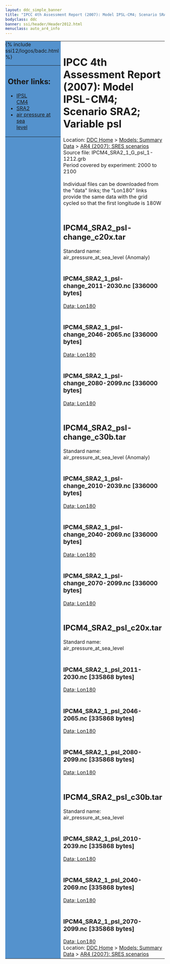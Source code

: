 ```yaml
---
layout: ddc_simple_banner
title: "IPCC 4th Assessment Report (2007): Model IPSL-CM4; Scenario SRA2; Variable psl"
bodyclass: ddc
banner: ssi/header/Header2012.html
menuclass: auto_ar4_info
---
```



<table width="100%" border="0" cellspacing="0" cellpadding="0" style="border-collapse: collapse;">
<tr style="margin:0;padding:0;border:0;">
<td style="margin:0;padding:0;border:0;height:1pt;width:150pt;background:#5492CD;" valign="top" >

<div id="lh-col2" class="auto_ar4_info">
<table class="menumain" bgcolor="#5492CD" cellspacing="0" width="100%" border="0">
<tr><td>
<h2> Other links:</h2>
<ul>
<li><a href="/auto/ar4/model-IPSL-CM4.html">IPSL<br/>CM4</a></li>
<li><a href="/auto/ar4/scenario-SRA2.html">SRA2</a></li>
<li><a href="/auto/ar4/var-air_pressure_at_sea_level.html">air pressure at sea<br/> level</a></li>
</ul>
</td></tr>
{% include ssi12/logos/badc.html %}
</table>
</div>
</td>
<td><h1>IPCC 4th Assessment Report (2007): Model IPSL-CM4; Scenario SRA2; Variable psl</h1>

<!-- Breadcrumb1 -->
<div id="breadcrumb1" align="left">
Location: <a href="/index.html">DDC Home</a> > <a href="/sim/gcm_clim/">Models: Summary Data</a>
> <a href="/sim/gcm_clim/SRES_AR4/index.html">AR4 (2007): SRES scenarios</a>
</div>
<!-- End of Breadcrumb1 -->Source file: IPCM4_SRA2_1_G_psl_1-1212.grb
<br/>
Period covered by experiment: 2000 to 2100<br/>
<br/>Individual files can be downloaded from the "data" links; the "Lon180" links provide the same data
         with the grid cycled so that the first longitude is 180W<br/>
<br/><h2>IPCM4_SRA2_psl-change_c20x.tar</h2>
Standard name: air_pressure_at_sea_level (Anomaly)<br>
<br/><h3>IPCM4_SRA2_1_psl-change_2011-2030.nc [336000 bytes]</h3>
<a href="/cgi-bin/downl/ar4_nc/psl/IPCM4_SRA2_1_psl-change_2011-2030.nc">Data; </a><a href="/cgi-bin/downl/ar4_nc/psl/IPCM4_SRA2_1_psl-change_2011-2030.cyto180.nc"> Lon180</a><br/>
<br/><h3>IPCM4_SRA2_1_psl-change_2046-2065.nc [336000 bytes]</h3>
<a href="/cgi-bin/downl/ar4_nc/psl/IPCM4_SRA2_1_psl-change_2046-2065.nc">Data; </a><a href="/cgi-bin/downl/ar4_nc/psl/IPCM4_SRA2_1_psl-change_2046-2065.cyto180.nc"> Lon180</a><br/>
<br/><h3>IPCM4_SRA2_1_psl-change_2080-2099.nc [336000 bytes]</h3>
<a href="/cgi-bin/downl/ar4_nc/psl/IPCM4_SRA2_1_psl-change_2080-2099.nc">Data; </a><a href="/cgi-bin/downl/ar4_nc/psl/IPCM4_SRA2_1_psl-change_2080-2099.cyto180.nc"> Lon180</a><br/>
<br/><h2>IPCM4_SRA2_psl-change_c30b.tar</h2>
Standard name: air_pressure_at_sea_level (Anomaly)<br>
<br/><h3>IPCM4_SRA2_1_psl-change_2010-2039.nc [336000 bytes]</h3>
<a href="/cgi-bin/downl/ar4_nc/psl/IPCM4_SRA2_1_psl-change_2010-2039.nc">Data; </a><a href="/cgi-bin/downl/ar4_nc/psl/IPCM4_SRA2_1_psl-change_2010-2039.cyto180.nc"> Lon180</a><br/>
<br/><h3>IPCM4_SRA2_1_psl-change_2040-2069.nc [336000 bytes]</h3>
<a href="/cgi-bin/downl/ar4_nc/psl/IPCM4_SRA2_1_psl-change_2040-2069.nc">Data; </a><a href="/cgi-bin/downl/ar4_nc/psl/IPCM4_SRA2_1_psl-change_2040-2069.cyto180.nc"> Lon180</a><br/>
<br/><h3>IPCM4_SRA2_1_psl-change_2070-2099.nc [336000 bytes]</h3>
<a href="/cgi-bin/downl/ar4_nc/psl/IPCM4_SRA2_1_psl-change_2070-2099.nc">Data; </a><a href="/cgi-bin/downl/ar4_nc/psl/IPCM4_SRA2_1_psl-change_2070-2099.cyto180.nc"> Lon180</a><br/>
<br/><h2>IPCM4_SRA2_psl_c20x.tar</h2>
Standard name: air_pressure_at_sea_level<br>
<br/><h3>IPCM4_SRA2_1_psl_2011-2030.nc [335868 bytes]</h3>
<a href="/cgi-bin/downl/ar4_nc/psl/IPCM4_SRA2_1_psl_2011-2030.nc">Data; </a><a href="/cgi-bin/downl/ar4_nc/psl/IPCM4_SRA2_1_psl_2011-2030.cyto180.nc"> Lon180</a><br/>
<br/><h3>IPCM4_SRA2_1_psl_2046-2065.nc [335868 bytes]</h3>
<a href="/cgi-bin/downl/ar4_nc/psl/IPCM4_SRA2_1_psl_2046-2065.nc">Data; </a><a href="/cgi-bin/downl/ar4_nc/psl/IPCM4_SRA2_1_psl_2046-2065.cyto180.nc"> Lon180</a><br/>
<br/><h3>IPCM4_SRA2_1_psl_2080-2099.nc [335868 bytes]</h3>
<a href="/cgi-bin/downl/ar4_nc/psl/IPCM4_SRA2_1_psl_2080-2099.nc">Data; </a><a href="/cgi-bin/downl/ar4_nc/psl/IPCM4_SRA2_1_psl_2080-2099.cyto180.nc"> Lon180</a><br/>
<br/><h2>IPCM4_SRA2_psl_c30b.tar</h2>
Standard name: air_pressure_at_sea_level<br>
<br/><h3>IPCM4_SRA2_1_psl_2010-2039.nc [335868 bytes]</h3>
<a href="/cgi-bin/downl/ar4_nc/psl/IPCM4_SRA2_1_psl_2010-2039.nc">Data; </a><a href="/cgi-bin/downl/ar4_nc/psl/IPCM4_SRA2_1_psl_2010-2039.cyto180.nc"> Lon180</a><br/>
<br/><h3>IPCM4_SRA2_1_psl_2040-2069.nc [335868 bytes]</h3>
<a href="/cgi-bin/downl/ar4_nc/psl/IPCM4_SRA2_1_psl_2040-2069.nc">Data; </a><a href="/cgi-bin/downl/ar4_nc/psl/IPCM4_SRA2_1_psl_2040-2069.cyto180.nc"> Lon180</a><br/>
<br/><h3>IPCM4_SRA2_1_psl_2070-2099.nc [335868 bytes]</h3>
<a href="/cgi-bin/downl/ar4_nc/psl/IPCM4_SRA2_1_psl_2070-2099.nc">Data; </a><a href="/cgi-bin/downl/ar4_nc/psl/IPCM4_SRA2_1_psl_2070-2099.cyto180.nc"> Lon180</a><br/>
<!-- Breadcrumb2 -->
<div id="breadcrumb2" align="left">
Location: <a href="/index.html">DDC Home</a> > <a href="/sim/gcm_clim/">Models: Summary Data</a>
> <a href="/sim/gcm_clim/SRES_AR4/index.html">AR4 (2007): SRES scenarios</a>
</div>
<!-- End of Breadcrumb2 --></td></tr></table>
